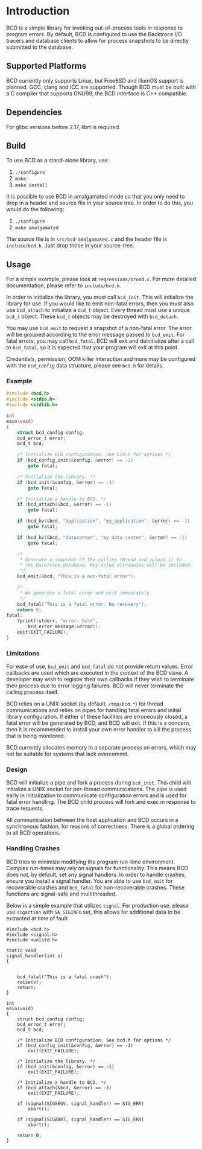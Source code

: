 # Introduction

BCD is a simple library for invoking out-of-process tools in response to
program errors. By default, BCD is configured to use the Backtrace I/O
tracers and database clients to allow for process snapshots to be directly
submitted to the database.

## Supported Platforms

BCD currently only supports Linux, but FreeBSD and IllumOS support is planned.
GCC, clang and ICC are supported. Though BCD must be built with a C compiler
that supports GNU99, the BCD interface is C++ compatible.

## Dependencies

For glibc versions before 2.17, librt is required.

## Build

To use BCD as a stand-alone library, use:

1. `./configure`
2. `make`
3. `make install`

It is possible to use BCD in amalgamated mode so that you only need to drop
in a header and source file in your source tree. In order to do this, you would
do the following:

1. `./configure`
2. `make amalgamated`

The source file is in `src/bcd-amalgamated.c` and the header file is
`include/bcd.h`. Just drop those in your source-tree.

## Usage

For a simple example, please look at `regressions/broad.c`. For more detailed
documentation, please refer to `include/bcd.h`.

In order to initialize the library, you must call `bcd_init`. This will
initialize the library for use. If you would like to emit non-fatal errors,
then you must also use `bcd_attach` to initialize a `bcd_t` object. Every
thread must use a unique `bcd_t` object.  These `bcd_t` objects may be
destroyed with `bcd_detach`.

You may use `bcd_emit` to request a snapshot of a non-fatal error. The error
will be grouped according to the error message passed to `bcd_emit`. For
fatal errors, you may call `bcd_fatal`. BCD will exit and deinitialize after
a call to `bcd_fatal`, so it is expected that your program will exit at this
point.

Credentials, permission, OOM killer interaction and more may be configured with
the `bcd_config` data structure, please see `bcd.h` for details.

### Example

```c
#include <bcd.h>
#include <stdio.h>
#include <stdlib.h>

int
main(void)
{
	struct bcd_config config;
	bcd_error_t error;
	bcd_t bcd;

	/* Initialize BCD configuration. See bcd.h for options */
	if (bcd_config_init(&config, &error) == -1)
		goto fatal;

	/* Initialize the library. */
	if (bcd_init(&config, &error) == -1)
		goto fatal;

	/* Initialize a handle to BCD. */
	if (bcd_attach(&bcd, &error) == -1)
		goto fatal;

	if (bcd_kv(&bcd, "application", "my_application", &error) == -1)
		goto fatal;

	if (bcd_kv(&bcd, "datacenter", "my data center", &error) == -1)
		goto fatal;

	/*
	 * Generate a snapshot of the calling thread and upload it to
	 * the Backtrace database. Key-value attributes will be included.
	 */
	bcd_emit(&bcd, "This is a non-fatal error");

	/*
	 * We generate a fatal error and exit immediately.
	 */
	bcd_fatal("This is a fatal error. No recovery");
	return 0;
fatal:
	fprintf(stderr, "error: %s\n",
	    bcd_error_message(&error));
	exit(EXIT_FAILURE);
}
```

### Limitations

For ease of use, `bcd_emit` and `bcd_fatal` do not provide return values.
Error callbacks are used which are executed in the context of the BCD slave.
A developer may wish to register their own callbacks if they wish to terminate
their process due to error logging failures. BCD will never terminate the
calling process itself.

BCD relies on a UNIX socket (by default, `/tmp/bcd.*`) for thread communications
and relies on pipes for handling fatal errors and initial library configuration.
If either of these facilities are erroneously closed, a fatal error will be
generated by BCD, and BCD will exit. If this is a concern, then it is
recommended to install your own error handler to kill the process that is being
monitored.

BCD currently allocates memory in a separate process on errors, which may not
be suitable for systems that lack overcommit.

### Design

BCD will initialize a pipe and fork a process during `bcd_init`. This child will
initialize a UNIX socket for per-thread communications. The pipe is used early
in initialization to communicate configuration errors and is used for fatal
error handling. The BCD child process will fork and exec in response to trace
requests.

All communication between the host application and BCD occurs in a synchronous
fashion, for reasons of correctness. There is a global ordering to all BCD
operations.

### Handling Crashes

BCD tries to minimize modifying the program run-time environment. Complex
run-times may rely on signals for functionality. This means BCD does not, by
default, set any signal handlers. In order to handle crashes, ensure you
install a signal handler. You are able to use `bcd_emit` for recoverable
crashes and `bcd_fatal` for non-recoverable crashes. These functions are
signal-safe and multithreaded.

Below is a simple example that utilizes `signal`. For production use,
please use `sigaction` with `SA_SIGINFO` set, this allows for additional
data to be extracted at time of fault.

```
#include <bcd.h>
#include <signal.h>
#include <unistd.h>

static void
signal_handler(int s)
{


	bcd_fatal("This is a fatal crash");
	raise(s);
	return;
}

int
main(void)
{
	struct bcd_config config;
	bcd_error_t error;
	bcd_t bcd;

	/* Initialize BCD configuration. See bcd.h for options */
	if (bcd_config_init(&config, &error) == -1)
		exit(EXIT_FAILURE);

	/* Initialize the library. */
	if (bcd_init(&config, &error) == -1)
		exit(EXIT_FAILURE);

	/* Initialize a handle to BCD. */
	if (bcd_attach(&bcd, &error) == -1)
		exit(EXIT_FAILURE);

	if (signal(SIGSEGV, signal_handler) == SIG_ERR)
		abort();

	if (signal(SIGABRT, signal_handler) == SIG_ERR)
		abort();

	return 0;
}
```
